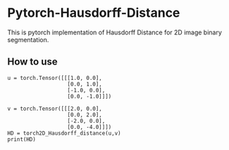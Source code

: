# Pytorch-Hausdorff-Distance

This is pytorch implementation of Hausdorff Distance for 2D image binary segmentation.

## How to use
```
u = torch.Tensor([[[1.0, 0.0],
                   [0.0, 1.0],
                   [-1.0, 0.0],
                   [0.0, -1.0]]])

v = torch.Tensor([[[2.0, 0.0],
                   [0.0, 2.0],
                   [-2.0, 0.0],
                   [0.0, -4.0]]])
HD = torch2D_Hausdorff_distance(u,v)
print(HD)
```
